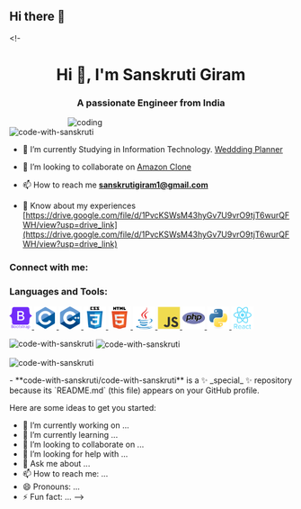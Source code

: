## Hi there 👋

<!-<h1 align="center">Hi 👋, I'm Sanskruti Giram</h1>
<h3 align="center">A passionate Engineer from India</h3>
<img align="right" alt="coding" width="400" src="https://media.tenor.com/QVC1Nmb9TwUAAAAj/coding.gif">

<p align="left"> <img src="https://komarev.com/ghpvc/?username=code-with-sanskruti&label=Profile%20views&color=0e75b6&style=flat" alt="code-with-sanskruti" /> </p>

- 🔭 I’m currently Studying in Information Technology. [Weddding Planner](https://code-with-sanskruti.github.io/Wedding/)

- 👯 I’m looking to collaborate on [Amazon Clone](https://github.com/code-with-sanskruti/amazon.git)

- 📫 How to reach me **sanskrutigiram1@gmail.com**

- 📄 Know about my experiences [https://drive.google.com/file/d/1PvcKSWsM43hyGv7U9vrO9tjT6wurQFWH/view?usp=drive_link](https://drive.google.com/file/d/1PvcKSWsM43hyGv7U9vrO9tjT6wurQFWH/view?usp=drive_link)

<h3 align="left">Connect with me:</h3>
<p align="left">
</p>

<h3 align="left">Languages and Tools:</h3>
<p align="left"> <a href="https://getbootstrap.com" target="_blank" rel="noreferrer"> <img src="https://raw.githubusercontent.com/devicons/devicon/master/icons/bootstrap/bootstrap-plain-wordmark.svg" alt="bootstrap" width="40" height="40"/> </a> <a href="https://www.cprogramming.com/" target="_blank" rel="noreferrer"> <img src="https://raw.githubusercontent.com/devicons/devicon/master/icons/c/c-original.svg" alt="c" width="40" height="40"/> </a> <a href="https://www.w3schools.com/cpp/" target="_blank" rel="noreferrer"> <img src="https://raw.githubusercontent.com/devicons/devicon/master/icons/cplusplus/cplusplus-original.svg" alt="cplusplus" width="40" height="40"/> </a> <a href="https://www.w3schools.com/css/" target="_blank" rel="noreferrer"> <img src="https://raw.githubusercontent.com/devicons/devicon/master/icons/css3/css3-original-wordmark.svg" alt="css3" width="40" height="40"/> </a> <a href="https://www.w3.org/html/" target="_blank" rel="noreferrer"> <img src="https://raw.githubusercontent.com/devicons/devicon/master/icons/html5/html5-original-wordmark.svg" alt="html5" width="40" height="40"/> </a> <a href="https://www.java.com" target="_blank" rel="noreferrer"> <img src="https://raw.githubusercontent.com/devicons/devicon/master/icons/java/java-original.svg" alt="java" width="40" height="40"/> </a> <a href="https://developer.mozilla.org/en-US/docs/Web/JavaScript" target="_blank" rel="noreferrer"> <img src="https://raw.githubusercontent.com/devicons/devicon/master/icons/javascript/javascript-original.svg" alt="javascript" width="40" height="40"/> </a> <a href="https://www.php.net" target="_blank" rel="noreferrer"> <img src="https://raw.githubusercontent.com/devicons/devicon/master/icons/php/php-original.svg" alt="php" width="40" height="40"/> </a> <a href="https://www.python.org" target="_blank" rel="noreferrer"> <img src="https://raw.githubusercontent.com/devicons/devicon/master/icons/python/python-original.svg" alt="python" width="40" height="40"/> </a> <a href="https://reactjs.org/" target="_blank" rel="noreferrer"> <img src="https://raw.githubusercontent.com/devicons/devicon/master/icons/react/react-original-wordmark.svg" alt="react" width="40" height="40"/> </a> </p>

<p><img align="left" src="https://github-readme-stats.vercel.app/api/top-langs?username=code-with-sanskruti&show_icons=true&locale=en&layout=compact" alt="code-with-sanskruti" /></p>

<p>&nbsp;<img align="center" src="https://github-readme-stats.vercel.app/api?username=code-with-sanskruti&show_icons=true&locale=en" alt="code-with-sanskruti" /></p>

<p><img align="center" src="https://github-readme-streak-stats.herokuapp.com/?user=code-with-sanskruti&" alt="code-with-sanskruti" /></p>
-
**code-with-sanskruti/code-with-sanskruti** is a ✨ _special_ ✨ repository because its `README.md` (this file) appears on your GitHub profile.

Here are some ideas to get you started:

- 🔭 I’m currently working on ...
- 🌱 I’m currently learning ...
- 👯 I’m looking to collaborate on ...
- 🤔 I’m looking for help with ...
- 💬 Ask me about ...
- 📫 How to reach me: ...
- 😄 Pronouns: ...
- ⚡ Fun fact: ...
-->

